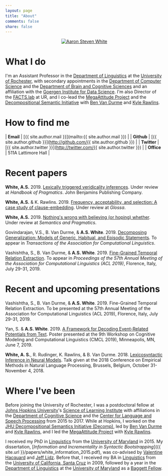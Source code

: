 ```yaml
---
layout: page
title: "About"
comments: false
share: false
---
```


<center>
<a href="http://aaronstevenwhite.io"><img class="people" alt="Aaron Steven White" src="assets/img/aaron-white.jpg" srcset="assets/img/aaron-white.jpg" /></a>
</center>

# What I do

I'm an Assistant Professor in the [Department of Linguistics](http://www.sas.rochester.edu/lin/index.html) at the [University of Rochester](https://www.rochester.edu/), with secondary appointments in the [Department of Computer Science](https://www.cs.rochester.edu/) and the [Department of Brain and Cognitive Sciences](http://www.sas.rochester.edu/bcs/) and an affiliation with the [Goergen Institute for Data Science](http://www.sas.rochester.edu/dsc/). I'm also Director of the [FACTS.lab](http://factslab.io) at UR, and I co-lead the [MegaAttitude Project](http://megaattitude.io) and the [Decompositional Semantic Initiative](http://decomp.io) with [Ben Van Durme](http://www.cs.jhu.edu/~vandurme/) and [Kyle Rawlins](http://sites.krieger.jhu.edu/rawlins/).

# How to find me

| **Email**    | [{{ site.author.mail }}](mailto:{{ site.author.mail }})                           |
| **Github**   | [{{ site.author.github }}](http://github.com/{{ site.author.github }})              |
| **Twitter**  | [{{ site.author.twitter }}](http://twitter.com/{{ site.author.twitter }})           |
| **Office**   | 511A Lattimore Hall                                                                 |

# Recent papers

**White, A.S.** 2019. [Lexically triggered veridicality inferences](https://ling.auf.net/lingbuzz/004664/current.pdf). Under review at *Handbook of Pragmatics*. John Benjamins Publishing Company.

**White, A.S.** & K. Rawlins. 2019. [Frequency, acceptability, and selection: A case study of clause-embedding](https://ling.auf.net/lingbuzz/004596/current.pdf). Under review at *Glossa*.

**White, A.S.** 2019. [Nothing's wrong with believing (or hoping) whether](https://ling.auf.net/lingbuzz/004572/current.pdf). Under review at *Semantics and Pragmatics*.

Govindarajan, V.S., B. Van Durme, & **A.S. White**. 2019. [Decomposing Generalization: Models of Generic, Habitual, and Episodic Statements](https://arxiv.org/pdf/1901.11429.pdf). To appear in *Transactions of the Association for Computational Linguistics*.

Vashishtha, S., B. Van Durme, & **A.S. White**. 2019. [Fine-Grained Temporal Relation Extraction](https://arxiv.org/pdf/1902.01390.pdf). To appear in *Proceedings of the 57th Annual Meeting of the Association for Computational Linguistics (ACL 2019)*, Florence, Italy, July 29-31, 2019.

# Recent and upcoming presentations

Vashishtha, S., B. Van Durme, & **A.S. White**. 2019. Fine-Grained Temporal Relation Extraction. To be presented at the 57th Annual Meeting of the Association for Computational Linguistics (ACL 2019), Florence, Italy, July 29-31, 2019.

Yan, S. & **A.S. White**. 2019. [A Framework for Decoding Event-Related Potentials from Text](presentations/posters/yan_cmcl2019_poster.pdf). Poster presented at the 9th Workshop on Cognitive Modeling and Computational Linguistics (CMCL 2019), Minneapolis, MN, June 7, 2019.

**White, A. S.**, R. Rudinger, K. Rawlins, & B. Van Durme. 2018. [Lexicosyntactic Inference in Neural Models](presentations/slides/white_emnlp2018_lexicosyntactic_slides.pptx). Talk given at the 2018 Conference on Empirical Methods in Natural Language Processing, Brussels, Belgium, October 31-November 4, 2018.

# Where I've been

Before joining the University of Rochester, I was a postdoctoral fellow at [Johns Hopkins University](http://jhu.edu)'s [Science of Learning Institute](http://scienceoflearning.jhu.edu/) with affiliations in the [Department of Cognitive Science](http://cogsci.jhu.edu/) and the [Center for Language and Speech Processing](http://www.clsp.jhu.edu/) from 2015 to 2017. While at Hopkins, I worked on the [JHU Decompositional Semantics Initiative (Decomp)](http://decomp.net/), led by [Ben Van Durme](http://www.cs.jhu.edu/~vandurme/) and [Kyle Rawlins](http://sites.krieger.jhu.edu/rawlins/), and I led the [MegaAttitude Project](http://megaattitude.io) with [Kyle Rawlins](http://sites.krieger.jhu.edu/rawlins/).

I received my PhD in [Linguistics](http://ling.umd.edu/) from the [University of Maryland](http://umd.edu/) in 2015. My dissertation, [_Information and Incrementality in Syntactic Bootstrapping_]({{ site.url }}/papers/white_information_2015.pdf), was co-advised by [Valentine Hacquard](http://ling.umd.edu/~hacquard/) and [Jeff Lidz](http://ling.umd.edu/~jlidz/). Before that, I received my BA in [Linguistics](http://linguistics.ucsc.edu/) from the [University of California, Santa Cruz](http://ucsc.edu/) in 2009, followed by a year in the [Department of Linguistics](http://ling.umd.edu/) at the [University of Maryland](http://umd.edu/) as a [Baggett Fellow](http://ling.umd.edu/baggett/).
